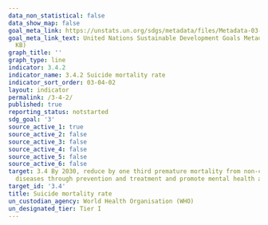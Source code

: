 ```yaml
---
data_non_statistical: false
data_show_map: false
goal_meta_link: https://unstats.un.org/sdgs/metadata/files/Metadata-03-04-02.pdf
goal_meta_link_text: United Nations Sustainable Development Goals Metadata (PDF 65.1
  KB)
graph_title: ''
graph_type: line
indicator: 3.4.2
indicator_name: 3.4.2 Suicide mortality rate
indicator_sort_order: 03-04-02
layout: indicator
permalink: /3-4-2/
published: true
reporting_status: notstarted
sdg_goal: '3'
source_active_1: true
source_active_2: false
source_active_3: false
source_active_4: false
source_active_5: false
source_active_6: false
target: 3.4 By 2030, reduce by one third premature mortality from non-communicable
  diseases through prevention and treatment and promote mental health and well-being
target_id: '3.4'
title: Suicide mortality rate
un_custodian_agency: World Health Organisation (WHO)
un_designated_tier: Tier I
---
```

